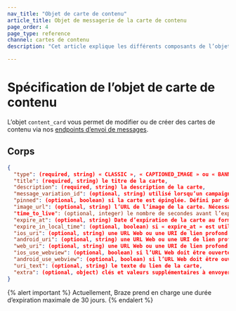 ```yaml
---
nav_title: "Objet de carte de contenu"
article_title: Objet de messagerie de la carte de contenu
page_order: 4
page_type: reference
channel: cartes de contenu
description: "Cet article explique les différents composants de l’objet Carte de contenu de Braze."

---
```


# Spécification de l’objet de carte de contenu

L’objet `content_card` vous permet de modifier ou de créer des cartes de contenu via nos [endpoints d’envoi de messages]({{site.baseurl}}/api/endpoints/messaging).

## Corps

```json
{
  "type": (required, string) « CLASSIC », « CAPTIONED_IMAGE » ou « BANNER »,
  "title": (required, string) le titre de la carte,
  "description": (required, string) la description de la carte,
  "message_variation_id": (optional, string) utilisé lorsqu’un campaign_id est fourni pour spécifier avec quelle variation du message ce message doit être suivi (il doit s’agir d’un message de carte de contenu),
  "pinned": (optional, boolean) si la carte est épinglée. Défini par défaut sur « false »,
  "image_url": (optional, string) l’URL de l’image de la carte. Nécessaire pour « CAPTIONED_IMAGE » et « BANNER »",
  "time_to_live": (optional, integer) le nombre de secondes avant l’expiration de la carte. Vous devez inclure « time_to_live » ou « expire_at »",
  "expire_at": (optional, string) Date d’expiration de la carte au format ISO 8601. Vous devez inclure « time_to_live » ou « expire_at » un délai d’expiration maximum de 30 jours existe,
  "expire_in_local_time": (optional, boolean) si « expire_at » est utilisé, détermine si la carte doit expirer dans le fuseau horaire de l’utilisateur. Défini par défaut sur « false »,
  "ios_uri": (optional, string) une URL Web ou une URI de lien profond,
  "android_uri": (optional, string) une URL Web ou une URI de lien profond,
  "web_uri": (optional, string) une URL Web ou une URI de lien profond,
  "ios_use_webview": (optional, boolean) si l’URL Web doit être ouverte dans l’application, défini par défaut sur « true »,
  "android_use_webview": (optional, boolean) si l’URL Web doit être ouverte dans l’application, défini par défaut sur « true »,
  "uri_text": (optional, string) le texte du lien de la carte,
  "extra": (optional, object) clés et valeurs supplémentaires à envoyer avec la carte,
}
```

{% alert important %}
Actuellement, Braze prend en charge une durée d’expiration maximale de 30 jours.
{% endalert %}
